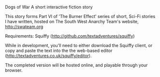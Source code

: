 Dogs of War 
A short interactive fiction story

This story forms Part VI of 'The Burner Effect' series of 
short, Sci-Fi stories I have written, hosted on The South West
Anarchy Team's website, http://swateam.org

Requirements:
Squiffy (http://github.com/textadventures/squiffy)

While in development, you'll need to either download the Squiffy 
client, or copy and paste the text into the the web-based editor 
(http://textadventures.co.uk/squiffy/editor).

The completed version will be hosted online, and playable through 
your browser.
